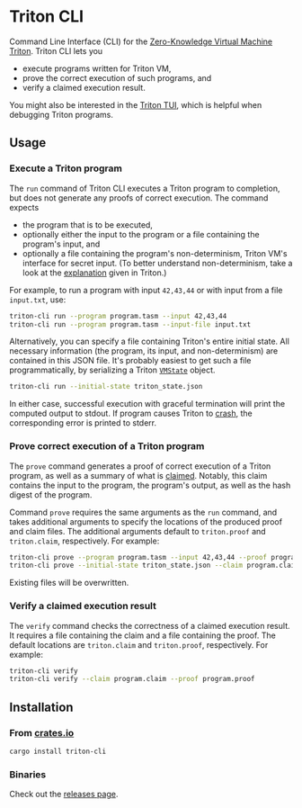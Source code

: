 # Triton CLI

Command Line Interface (CLI) for the [Zero-Knowledge Virtual Machine Triton](https://triton-vm.org).
Triton CLI lets you

- execute programs written for Triton VM,
- prove the correct execution of such programs, and
- verify a claimed execution result.

You might also be interested in the [Triton TUI](https://github.com/TritonVM/triton-tui), which is
helpful when debugging Triton programs.

## Usage

### Execute a Triton program

The `run` command of Triton CLI executes a Triton program to completion, but does not generate any
proofs of correct execution. The command expects

- the program that is to be executed,
- optionally either the input to the program or a file containing the program's input, and
- optionally a file containing the program's non-determinism, Triton VM's interface for secret
  input. (To better understand non-determinism, take a look at
  the [explanation](https://docs.rs/triton-vm/0.48.0/triton_vm/#non-determinism) given in Triton.)

For example, to run a program with input `42,43,44` or with input from a file `input.txt`, use:

```sh
triton-cli run --program program.tasm --input 42,43,44
triton-cli run --program program.tasm --input-file input.txt
```

Alternatively, you can specify a file containing Triton's entire initial state. All necessary
information (the program, its input, and non-determinism) are contained in this JSON file. It's
probably easiest to get such a file programmatically, by serializing a Triton
[`VMState`](https://docs.rs/triton-vm/0.48.0/triton_vm/vm/struct.VMState.html) object.

```sh
triton-cli run --initial-state triton_state.json
```

In either case, successful execution with graceful termination will print the computed output to
stdout. If program causes Triton
to [crash](https://docs.rs/triton-vm/0.48.0/triton_vm/#crashing-triton-vm), the corresponding error
is printed to stderr.

### Prove correct execution of a Triton program

The `prove` command generates a proof of correct execution of a Triton program, as well as a summary
of what is [claimed](https://docs.rs/triton-vm/0.48.0/triton_vm/proof/struct.Claim.html). Notably,
this claim contains the input to the program, the program's output, as well as the hash digest of
the program.

Command `prove` requires the same arguments as the `run` command, and takes additional arguments
to specify the locations of the produced proof and claim files. The additional arguments default to
`triton.proof` and `triton.claim`, respectively. For example:

```sh
triton-cli prove --program program.tasm --input 42,43,44 --proof program.proof
triton-cli prove --initial-state triton_state.json --claim program.claim
```

Existing files will be overwritten.

### Verify a claimed execution result

The `verify` command checks the correctness of a claimed execution result. It requires a file
containing the claim and a file containing the proof. The default locations are `triton.claim` and
`triton.proof`, respectively. For example:

```sh
triton-cli verify
triton-cli verify --claim program.claim --proof program.proof
```

## Installation

### From [crates.io](https://crates.io/crates/triton-cli)

```sh
cargo install triton-cli
```

### Binaries

Check out the [releases page](https://github.com/TritonVM/triton-cli/releases).
